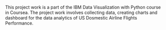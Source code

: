 This project work is a part of the IBM Data Visualization with Python course in Coursea. The project work involves collecting data, creating charts and dashboard for the data analytics of US Dosmestic Airline Flights Performance.
